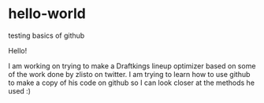 # hello-world
testing basics of github

Hello! 

I am working on trying to make a Draftkings lineup optimizer based on some of the work done by zlisto on twitter. I am trying to learn how to use github to make a copy of his code on github so I can look closer at the methods he used :)
